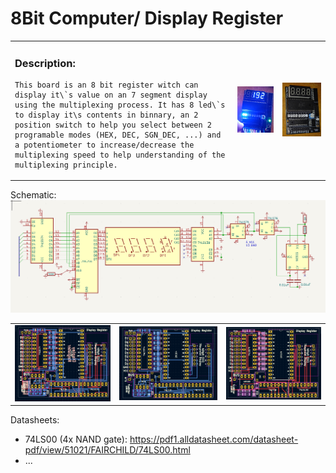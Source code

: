# 8Bit Computer/ Display Register





<table>
  <tr>
    <td>

  ### Description:
    This board is an 8 bit register witch can display it\`s value on an 7 segment display using the multiplexing process. It has 8 led\`s to display it\s contents in binnary, an 2 position switch to help you select between 2 programable modes (HEX, DEC, SGN_DEC, ...) and a potentiometer to increase/decrease the multiplexing speed to help understanding of the multiplexing principle. 
</td>
    <td><img src=https://github.com/Tonikiller10000/8BitProcessor/blob/main/DisplayRegister/DisplayRegister_Pictures/pic4.png/></td>
    <td><img src=https://github.com/Tonikiller10000/8BitProcessor/blob/main/DisplayRegister/DisplayRegister_Pictures/pic1.jpg/></td>
  </tr>
 </table>





Schematic:
<img src=https://github.com/Tonikiller10000/8BitProcessor/blob/main/DisplayRegister/DisplayRegister_Pictures/sch.png/>







<table>
  <tr>
    <td><img src=https://github.com/Tonikiller10000/8BitProcessor/blob/main/DisplayRegister/DisplayRegister_Pictures/pr3.png/></td>
    <td><img src=https://github.com/Tonikiller10000/8BitProcessor/blob/main/DisplayRegister/DisplayRegister_Pictures/pr1.png/></td>
    <td><img src=https://github.com/Tonikiller10000/8BitProcessor/blob/main/DisplayRegister/DisplayRegister_Pictures/pr2.png/></td>
  </tr>
 </table>





Datasheets:
- 74LS00 (4x NAND gate): https://pdf1.alldatasheet.com/datasheet-pdf/view/51021/FAIRCHILD/74LS00.html 
- ...



